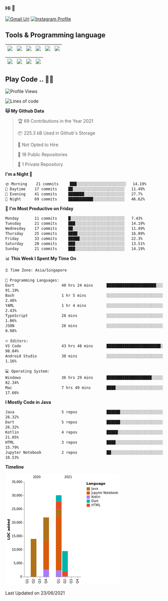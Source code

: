 ### Hi 👋
[![Gmail Url](https://img.shields.io/twitter/url?label=Goggxi@gmail.com&logo=gmail&style=social&url=http%3A%2F%2Fmailto%3Acontact.Goggxi@gmail.com)](mailto:Goggxi@gmail.com) [![Instagram Profile](https://img.shields.io/twitter/url?label=moh_rifkan&logo=instagram&style=social&url=https://www.instagram.com/moh_rifkan/)](https://www.instagram.com/moh_rifkan/)

## Tools & Programming language
| [<img src="https://miro.medium.com/max/2800/1*UpiyYV4onPs4emx-whdVHA.png" width="50">]() | [<img src="https://cdn.svgporn.com/logos/flutter.svg" width="50">]() | [<img src="https://cdn.svgporn.com/logos/jupyter.svg" width="50">]() | [<img src="https://cdn.svgporn.com/logos/mysql.svg" width="50">]() | <img src="https://cdn.svgporn.com/logos/postgresql.svg" width="50"/> | <img src="https://cdn.svgporn.com/logos/firebase.svg" width="50"/>
|-----|----|----|----|----|----|

|[<img src="https://cdn.svgporn.com/logos/kotlin.svg" width="50">]() | [<img src="https://cdn.svgporn.com/logos/java.svg" width="50">]() | [<img src="https://cdn.svgporn.com/logos/dart.svg" width="50">]() | [<img src="https://cdn.svgporn.com/logos/python.svg" width="50">]() |
|---|---|---|---|


## Play Code .. 💬🚀

<!--START_SECTION:waka-->
![Profile Views](http://img.shields.io/badge/Profile%20Views-0-blue)

![Lines of code](https://img.shields.io/badge/From%20Hello%20World%20I%27ve%20Written-75331%20lines%20of%20code-blue)

**🐱 My Github Data** 

> 🏆 69 Contributions in the Year 2021
 > 
> 📦 225.3 kB Used in Github's Storage 
 > 
> 🚫 Not Opted to Hire
 > 
> 📜 18 Public Repositories 
 > 
> 🔑 1 Private Repository 
 > 
**I'm a Night 🦉** 

```text
🌞 Morning    21 commits     ███░░░░░░░░░░░░░░░░░░░░░░   14.19% 
🌆 Daytime    17 commits     ██░░░░░░░░░░░░░░░░░░░░░░░   11.49% 
🌃 Evening    41 commits     ███████░░░░░░░░░░░░░░░░░░   27.7% 
🌙 Night      69 commits     ███████████░░░░░░░░░░░░░░   46.62%

```
📅 **I'm Most Productive on Friday** 

```text
Monday       11 commits     █░░░░░░░░░░░░░░░░░░░░░░░░   7.43% 
Tuesday      21 commits     ███░░░░░░░░░░░░░░░░░░░░░░   14.19% 
Wednesday    17 commits     ██░░░░░░░░░░░░░░░░░░░░░░░   11.49% 
Thursday     25 commits     ████░░░░░░░░░░░░░░░░░░░░░   16.89% 
Friday       33 commits     █████░░░░░░░░░░░░░░░░░░░░   22.3% 
Saturday     20 commits     ███░░░░░░░░░░░░░░░░░░░░░░   13.51% 
Sunday       21 commits     ███░░░░░░░░░░░░░░░░░░░░░░   14.19%

```


📊 **This Week I Spent My Time On** 

```text
⌚︎ Time Zone: Asia/Singapore

💬 Programming Languages: 
Dart                     40 hrs 24 mins      ██████████████████████░░░   91.19% 
Bash                     1 hr 5 mins         ░░░░░░░░░░░░░░░░░░░░░░░░░   2.46% 
YAML                     1 hr 4 mins         ░░░░░░░░░░░░░░░░░░░░░░░░░   2.43% 
TypeScript               28 mins             ░░░░░░░░░░░░░░░░░░░░░░░░░   1.06% 
JSON                     26 mins             ░░░░░░░░░░░░░░░░░░░░░░░░░   0.98%

🔥 Editors: 
VS Code                  43 hrs 48 mins      ████████████████████████░   98.84% 
Android Studio           30 mins             ░░░░░░░░░░░░░░░░░░░░░░░░░   1.16%

💻 Operating System: 
Windows                  36 hrs 29 mins      ████████████████████░░░░░   82.34% 
Mac                      7 hrs 49 mins       ████░░░░░░░░░░░░░░░░░░░░░   17.66%

```

**I Mostly Code in Java** 

```text
Java                     5 repos             ██████░░░░░░░░░░░░░░░░░░░   26.32% 
Dart                     5 repos             ██████░░░░░░░░░░░░░░░░░░░   26.32% 
Kotlin                   4 repos             █████░░░░░░░░░░░░░░░░░░░░   21.05% 
HTML                     3 repos             ████░░░░░░░░░░░░░░░░░░░░░   15.79% 
Jupyter Notebook         2 repos             ██░░░░░░░░░░░░░░░░░░░░░░░   10.53%

```


**Timeline**

![Chart not found](https://raw.githubusercontent.com/Goggxi/Goggxi/main/charts/bar_graph.png) 


 Last Updated on 23/06/2021
<!--END_SECTION:waka-->
